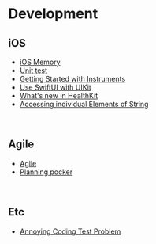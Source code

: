 # Development

## iOS

- [iOS Memory](./Contents/iOS%20Memory)
- [Unit test](./Contents/UnitTest)
- [Getting Started with Instruments](./Contents/Getting%20Started%20with%20Instruments)
- [Use SwiftUI with UIKit](./Contents/Use%20SwiftUI%20with%20UIKit)
- [What's new in HealthKit](./Contents/What's%20new%20in%20HealthKit)
- [Accessing individual Elements of String](./Contents/Accessing%20individual%20Elements%20of%20String)

<br>

## Agile

- [Agile](./Contents/Agile)
- [Planning pocker](./Contents/PlanningPocker)


<br>

## Etc

- [Annoying Coding Test Problem](./Contents/AnnoyingCodingTestProblem)
